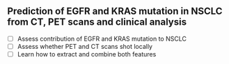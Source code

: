 ## Prediction of EGFR and KRAS mutation in NSCLC from CT, PET scans and clinical analysis
- [ ] Assess contribution of EGFR and KRAS mutation to NSCLC
- [ ] Assess whether PET and CT scans shot locally
- [ ] Learn how to extract and combine both features
